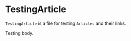 # TestingArticle

`TestingArticle` is a file for testing `Articles` and their links.

Testing body.
